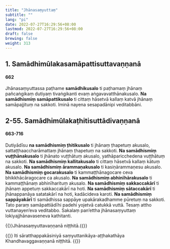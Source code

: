 ```yaml
---
title: "Jhānasaṃyuttaṃ"
subtitle: ""
lang: "pi"
date: 2022-07-27T16:29:56+08:00
lastmod: 2022-07-27T16:29:56+08:00
draft: false
brewing: false
weight: 313
---
```


## 1. Samādhimūlakasamāpattisuttavaṇṇanā

#### 662

Jhānasaṃyuttassa paṭhame **samādhikusalo** ti paṭhamaṃ jhānaṃ pañcaṅgikaṃ dutiyaṃ tivaṅgikanti evaṃ aṅgavavatthānakusalo. **Na samādhismiṃ samāpattikusalo** ti cittaṃ hāsetvā kallaṃ katvā jhānaṃ samāpajjituṃ na sakkoti. Iminā nayena sesapadānipi veditabbāni.

## 2-55. Samādhimūlakaṭhitisuttādivaṇṇanā

#### 663-716

Dutiyādīsu **na samādhismiṃ ṭhitikusalo** ti jhānaṃ ṭhapetuṃ akusalo, sattaṭṭhaaccharāmattaṃ jhānaṃ ṭhapetuṃ na sakkoti. **Na samādhismiṃ vuṭṭhānakusalo** ti jhānato vuṭṭhātuṃ akusalo, yathāparicchedena vuṭṭhātuṃ na sakkoti. **Na samādhismiṃ kallitakusalo** ti cittaṃ hāsetvā kallaṃ kātuṃ akusalo. **Na samādhismiṃ ārammaṇakusalo** ti kasiṇārammaṇesu akusalo. **Na samādhismiṃ gocarakusalo** ti kammaṭṭhānagocare ceva bhikkhācāragocare ca akusalo. **Na samādhismiṃ abhinīhārakusalo** ti kammaṭṭhānaṃ abhinīharituṃ akusalo. **Na samādhismiṃ sakkaccakārī** ti jhānaṃ appetuṃ sakkaccakārī na hoti. **Na samādhismiṃ sātaccakārī** ti jhānappanāya satatakārī na hoti, kadācideva karoti. **Na samādhismiṃ sappāyakārī** ti samādhissa sappāye upakārakadhamme pūretuṃ na sakkoti. Tato paraṃ samāpattiādīhi padehi yojetvā catukkā vuttā. Tesaṃ attho vuttanayen’eva veditabbo. Sakalaṃ pan’ettha jhānasaṃyuttaṃ lokiyajjhānavaseneva kathitanti.

{{<eof>}}Jhānasaṃyuttavaṇṇanā niṭṭhitā.{{</eof>}}

{{<eof>}}
    Iti sāratthappakāsiniyā saṃyuttanikāya-aṭṭhakathāya<br>
    Khandhavaggavaṇṇanā niṭṭhitā.
{{</eof>}}